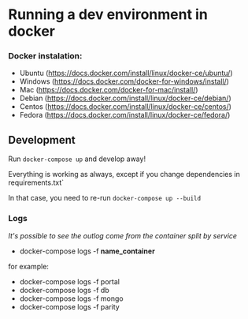 # Running a dev environment in docker

### Docker instalation:
- Ubuntu (https://docs.docker.com/install/linux/docker-ce/ubuntu/)
- Windows (https://docs.docker.com/docker-for-windows/install/)
- Mac (https://docs.docker.com/docker-for-mac/install/)
- Debian (https://docs.docker.com/install/linux/docker-ce/debian/)
- Centos (https://docs.docker.com/install/linux/docker-ce/centos/)
- Fedora (https://docs.docker.com/install/linux/docker-ce/fedora/)

## Development

Run `docker-compose up` and develop away!

Everything is working as always, except if you change dependencies in requirements.txt`

In that case, you need to re-run `docker-compose up --build`

### Logs

*It's possible to see the outlog come from the container split by service*

- docker-compose logs -f **name_container**

for example:

- docker-compose logs -f portal
- docker-compose logs -f db
- docker-compose logs -f mongo
- docker-compose logs -f parity

